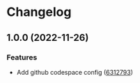 # Changelog

## 1.0.0 (2022-11-26)


### Features

* Add github codespace config ([6312793](https://github.com/Xarrow/RMT/commit/63127939ddeb5fe07832ba663d6a4820569513d2))
